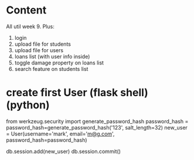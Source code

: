 # Content

All util week 9. Plus:
1. login
2. upload file for students
3. upload file for users
4. loans list (with user info inside)
5. toggle damage property on loans list
6. search feature on students list


# create first User (flask shell)(python)
from werkzeug.security import generate_password_hash
password_hash = password_hash=generate_password_hash('123', salt_length=32)
new_user = User(username='mark', email='m@g.com', password_hash=password_hash)

db.session.add(new_user)
db.session.commit()